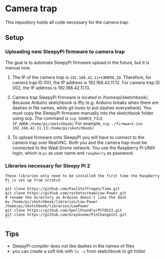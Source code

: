 # Camera trap

This repository holds all code necessary for the camera trap.

## Setup

### Uploading new SleepyPi firmware to camera trap

The goal is to automate SleepyPi firmware upload in the future, but it is manual now.

1. The IP of the camera trap is `192.168.42.11+CAMERA_ID`. Therefore, for camera trap ID 001, the IP address is 192.168.42.11.12. For camera trap ID 002, the IP address is 192.168.42.11.13.

2. Camera trap SleepyPi firmware is located in /home/pi/sketchbook/. Because Arduino sketchbook is iffy (e.g. Arduino breaks when there are dashes in file names, while git loves to put dashes everywhere). You must copy the SleepyPi firmware manually into the sketchbook folder using scp. The command is `scp SOURCE_FILE IP_ADDR:/home/pi/sketchbook/` For example, `scp ./firmware.ino 192.168.42.11.13:/home/pi/sketchbook/`

3. To upload firmware onto SleepyPi you will have to connect to the camera trap over RealVNC. Both you and the camera trap must be connected to the Wadi Drone network. You use the Raspberry Pi UNIX login, which is `pi` as user name and `raspberry` as password.

### Libraries necessary for Sleepy Pi 2
    These libraries only need to be installed the first time the Raspberry Pi is set up from scratch.
    ```
    git clone https://github.com/PaulStoffregen/Time.git
    git clone https://github.com/rocketscream/Low-Power.git
    # rename the directory as Arduino doesn't like the dash
    mv /home/pi/sketchbook/libraries/Low-Power /home/pi/sketchbook/libraries/LowPower
    git clone https://github.com/SpellFoundry/PCF8523.git
    git clone https://github.com/GreyGnome/PinChangeInt.git
    ```

## Tips
- SleepyPi compiler does not like dashes in the names of files
- you can create a soft link with `ln -s` from sketchbook to git folder
